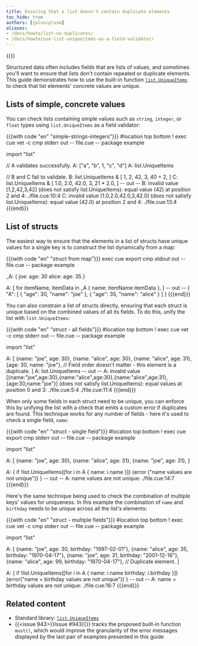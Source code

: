 ```yaml
---
title: Ensuring that a list doesn't contain duplicate elements
toc_hide: true
authors: [jpluscplusm]
aliases:
- /docs/howto/list-no-duplicates/
- /docs/howto/use-list-uniqueitems-as-a-field-validator/
---
```

{{<sidenote text="Requires CUE v0.12.0 or later">}}

Structured data often includes fields that are lists of values, and sometimes
you'll want to ensure that lists don't contain repeated or duplicate elements.
This guide demonstrates how to use the built-in function
[`list.UniqueItems`](https://pkg.go.dev/cuelang.org/go/pkg/list#UniqueItems)
to check that list elements' concrete values are unique.

## Lists of simple, concrete values

You can check lists containing simple values such as `string`, `integer`, or
`float` types using `list.UniqueItems` as a field validator:

{{{with code "en" "simple-strings-integers"}}}
#location top bottom
! exec cue vet -c
cmp stderr out
-- file.cue --
package example

import "list"

// A validates successfully.
A: ["a", "b", 1, "c", "d"]
A: list.UniqueItems

// B and C fail to validate.
B: list.UniqueItems & [
	1, 2, 42, 3, 40 + 2,
]
C: list.UniqueItems & [
	1.0, 2.0, 42.0, 3, 21 * 2.0,
]
-- out --
B: invalid value [1,2,42,3,42] (does not satisfy list.UniqueItems): equal value (42) at position 2 and 4:
    ./file.cue:10:4
C: invalid value [1.0,2.0,42.0,3,42.0] (does not satisfy list.UniqueItems): equal value (42.0) at position 2 and 4:
    ./file.cue:13:4
{{{end}}}

## List of structs

The easiest way to ensure that the elements in a list of structs have unique
values for a single key is to construct the list dynamically from a map:

{{{with code "en" "struct from map"}}}
exec cue export
cmp stdout out
-- file.cue --
package example

_A: {
	joe: age:   30
	alice: age: 35
}

A: [
	for itemName, itemData in _A {
		name: itemName
		itemData
	},
]
-- out --
{
    "A": [
        {
            "age": 30,
            "name": "joe"
        },
        {
            "age": 35,
            "name": "alice"
        }
    ]
}
{{{end}}}

You can also constrain a list of structs directly, ensuring that each struct
is unique based on the combined values of all its fields. To do this, unify the
list with `list.UniqueItems`:

{{{with code "en" "struct - all fields"}}}
#location top bottom
! exec cue vet -c
cmp stderr out
-- file.cue --
package example

import "list"

A: [
	{name: "joe", age: 30},
	{name: "alice", age: 30},
	{name: "alice", age: 31},
	{age: 30, name: "joe"}, // Field order doesn't matter - this element is a duplicate.
]
A: list.UniqueItems
-- out --
A: invalid value [{name:"joe",age:30},{name:"alice",age:30},{name:"alice",age:31},{age:30,name:"joe"}] (does not satisfy list.UniqueItems): equal values at position 0 and 3:
    ./file.cue:5:4
    ./file.cue:11:4
{{{end}}}

When only some fields in each struct need to be unique, you can enforce this by
unifying the list with a check that emits a custom error if duplicates are
found. This technique works for any number of fields - here it's used to check
a single field, `name`:

{{{with code "en" "struct - single field"}}}
#location top bottom
! exec cue export
cmp stderr out
-- file.cue --
package example

import "list"

A: [
	{name: "joe", age: 30},
	{name: "alice", age: 31},
	{name: "joe", age: 31},
]

A: {
	if !list.UniqueItems([for i in A {
		name: i.name
	}]) {error ("name values are not unique")}
}
-- out --
A: name values are not unique:
    ./file.cue:14:7
{{{end}}}

Here's the same technique being used to check the combination of multiple keys'
values for uniqueness. In this example the combination of `name` and `birthday`
needs to be unique across all the list's elements:

{{{with code "en" "struct - multiple fields"}}}
#location top bottom
! exec cue vet -c
cmp stderr out
-- file.cue --
package example

import "list"

A: [
	{name: "joe", age: 30, birthday: "1997-02-01"},
	{name: "alice", age: 35, birthday: "1970-04-17"},
	{name: "joe", age: 31, birthday: "2001-12-16"},
	{name: "alice", age: 99, birthday: "1970-04-17"}, // Duplicate element.
]

A: {
	if !list.UniqueItems([for i in A {
		name:     i.name
		birthday: i.birthday
	}]) {error("name + birthday values are not unique")}
}
-- out --
A: name + birthday values are not unique:
    ./file.cue:16:7
{{{end}}}

## Related content

- Standard library: [`list.UniqueItems`](/go/pkg/list#UniqueItems)
- {{<issue 943>}}Issue #943{{</issue>}} tracks the proposed built-in function
  `must()`, which would improve the granularity of the error messages displayed
  by the last pair of examples presented in this guide
